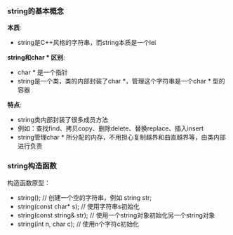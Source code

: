 ### string的基本概念

**本质**:

+ string是C++风格的字符串，而string本质是一个lei

**string和char * 区别**:

+ char * 是一个指针
+ string是一个类，类的内部封装了char *，管理这个字符串是一个char * 型的容器

**特点**:

+ string类内部封装了很多成员方法
+ 例如：查找find、拷贝copy、删除delete、替换replace、插入insert
+ string管理char * 所分配的内存，不用担心复制越界和曲直越界等，由类内部进行负责



### string构造函数

构造函数原型：

+ string();                                     // 创建一个空的字符串，例如 string str;
+ string(const char* s);             // 使用字符串s初始化
+ string(const string& str);       // 使用一个string对象初始化另一个string对象
+ string(int n,  char c);               // 使用n个字符c初始化 